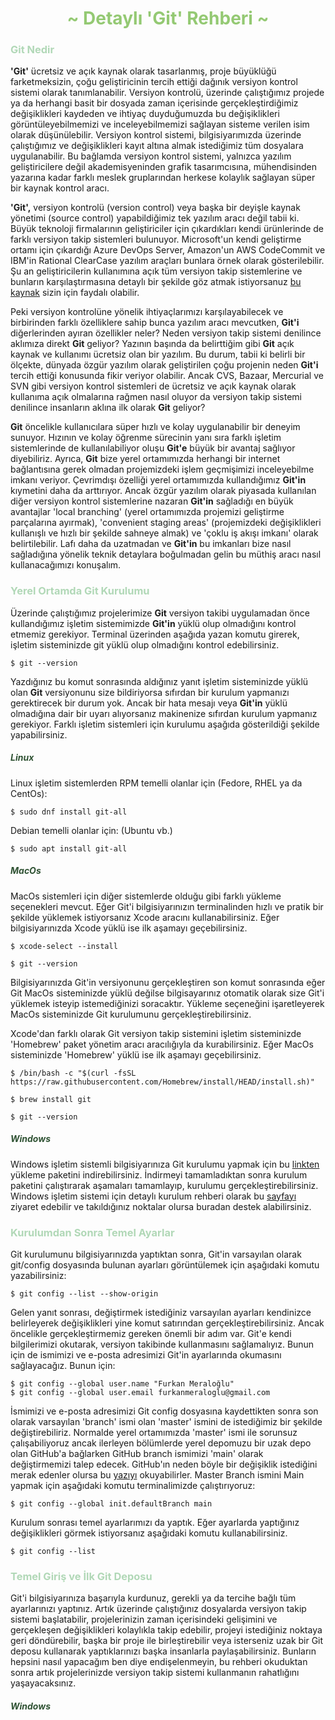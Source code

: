 <h1 align="center" style="color:#94C973">~ Detaylı 'Git' Rehberi ~</h1>

<h3 style="color:#B1D8B7"> Git Nedir </h3>

**'Git'** ücretsiz ve açık kaynak olarak tasarlanmış, proje büyüklüğü farketmeksizin, çoğu geliştiricinin tercih ettiği dağınık versiyon kontrol sistemi olarak tanımlanabilir. Versiyon kontrolü, üzerinde çalıştığımız projede ya da herhangi basit bir dosyada  zaman içerisinde gerçekleştirdiğimiz değişiklikleri kaydeden ve ihtiyaç duyduğumuzda bu değişiklikleri görüntüleyebilmemizi ve inceleyebilmemizi sağlayan sisteme verilen isim olarak düşünülebilir. Versiyon kontrol sistemi, bilgisiyarımızda üzerinde çalıştığımız ve değişiklikleri kayıt altına almak istediğimiz tüm dosyalara uygulanabilir. Bu bağlamda versiyon kontrol sistemi, yalnızca yazılım geliştiricilere değil akademisyeninden grafik tasarımcısına, mühendisinden yazarına kadar farklı meslek gruplarından herkese kolaylık sağlayan süper bir kaynak kontrol aracı. 

**'Git',** versiyon kontrolü (version control) veya başka bir deyişle kaynak yönetimi (source control) yapabildiğimiz tek yazılım aracı değil tabii ki. Büyük teknoloji firmalarının geliştiriciler için çıkardıkları kendi ürünlerinde de farklı versiyon takip sistemleri bulunuyor. Microsoft'un kendi geliştirme ortamı için çıkardığı Azure DevOps Server, Amazon'un AWS CodeCommit ve IBM'in Rational ClearCase yazılım araçları bunlara örnek olarak gösterilebilir. Şu an geliştiricilerin kullanımına açık tüm versiyon takip sistemlerine ve bunların karşılaştırmasına detaylı bir şekilde göz atmak istiyorsanuz [bu kaynak](https://www.g2.com/categories/version-control-systems) sizin için faydalı olabilir. 

Peki versiyon kontrolüne yönelik ihtiyaçlarımızı karşılayabilecek ve birbirinden farklı özelliklere sahip bunca yazılım aracı mevcutken, **Git'i** diğerlerinden ayıran özellikler neler? Neden versiyon takip sistemi denilince aklımıza direkt **Git** geliyor? Yazının başında da belirttiğim gibi **Git** açık kaynak ve kullanımı ücretsiz olan bir yazılım. Bu durum, tabii ki belirli bir ölçekte, dünyada özgür yazılım olarak geliştirilen çoğu projenin neden **Git'i** tercih ettiği konusunda fikir veriyor olabilir. Ancak CVS, Bazaar, Mercurial ve SVN gibi versiyon kontrol sistemleri de ücretsiz ve açık kaynak olarak kullanıma açık olmalarına rağmen nasıl oluyor da versiyon takip sistemi denilince insanların aklına ilk olarak **Git** geliyor?

**Git** öncelikle kullanıcılara süper hızlı ve kolay uygulanabilir bir deneyim sunuyor. Hızının ve kolay öğrenme sürecinin yanı sıra farklı işletim sistemlerinde de kullanılabiliyor oluşu **Git'e** büyük bir avantaj sağlıyor diyebiliriz. Ayrıca, **Git** bize yerel ortamımızda herhangi bir internet bağlantısına gerek olmadan projemizdeki işlem geçmişimizi inceleyebilme imkanı veriyor. Çevrimdışı özelliği yerel ortamımızda kullandığımız **Git'in** kıymetini daha da arttırıyor. Ancak özgür yazılım olarak piyasada kullanılan diğer versiyon kontrol sistemlerine nazaran **Git'in** sağladığı en büyük avantajlar 'local branching' (yerel ortamımızda projemizi geliştirme parçalarına ayırmak), 'convenient staging areas' (projemizdeki değişiklikleri kullanışlı ve hızlı bir şekilde sahneye almak) ve 'çoklu iş akışı imkanı' olarak belirtilebilir. Lafı daha da uzatmadan ve **Git'in** bu imkanları bize nasıl sağladığına yönelik teknik detaylara boğulmadan gelin bu müthiş aracı nasıl kullanacağımızı konuşalım. 

<h3 style="color:#B1D8B7"> Yerel Ortamda Git Kurulumu </h3>

Üzerinde çalıştığımız projelerimize **Git** versiyon takibi uygulamadan önce kullandığımız işletim sistemimizde **Git'in** yüklü olup olmadığını kontrol etmemiz gerekiyor. Terminal üzerinden aşağıda yazan komutu girerek, işletim sisteminizde git yüklü olup olmadığını kontrol edebilirsiniz. 

    $ git --version

Yazdığınız bu komut sonrasında aldığınız yanıt işletim sisteminizde yüklü olan **Git** versiyonunu size bildiriyorsa sıfırdan bir kurulum yapmanızı gerektirecek bir durum yok. Ancak bir hata mesajı veya **Git'in** yüklü olmadığına dair bir uyarı alıyorsanız makinenize sıfırdan kurulum yapmanız gerekiyor. Farklı işletim sistemleri için kurulumu aşağıda gösterildiği şekilde yapabilirsiniz. 

<h5 style="color:#2F5233"> Linux </h5>

Linux işletim sistemlerden RPM temelli olanlar için (Fedore, RHEL ya da CentOs):

    $ sudo dnf install git-all

Debian temelli olanlar için: (Ubuntu vb.)

    $ sudo apt install git-all

<h5 style="color:#2F5233"> MacOs </h5>

MacOs sistemleri için diğer sistemlerde olduğu gibi farklı yükleme seçenekleri mevcut. Eğer Git'i bilgisiyarınızın terminalinden hızlı ve pratik bir şekilde yüklemek istiyorsanız Xcode aracını kullanabilirsiniz. Eğer bilgisiyarınızda Xcode yüklü ise ilk aşamayı geçebilirsiniz.

    $ xcode-select --install

    $ git --version

Bilgisiyarınızda Git'in versiyonunu gerçekleştiren son komut sonrasında eğer Git MacOs sisteminizde yüklü değilse bilgisayarınız otomatik olarak size Git'i yüklemek isteyip istemediğinizi soracaktır. Yükleme seçeneğini işaretleyerek MacOs sisteminizde Git kurulumunu gerçekleştirebilirsiniz.

Xcode'dan farklı olarak Git versiyon takip sistemini işletim sisteminizde 'Homebrew' paket yönetim aracı aracılığıyla da kurabilirsiniz. Eğer MacOs sisteminizde 'Homebrew' yüklü ise ilk aşamayı geçebilirsiniz.

    $ /bin/bash -c "$(curl -fsSL https://raw.githubusercontent.com/Homebrew/install/HEAD/install.sh)"

    $ brew install git

    $ git --version

<h5 style="color:#2F5233"> Windows </h5>

Windows işletim sistemli bilgisiyarınıza Git kurulumu yapmak için bu [linkten](https://git-scm.com/download/win) yükleme paketini indirebilirsiniz. İndirmeyi tamamladıktan sonra kurulum paketini çalıştırarak aşamaları tamamlayıp, kurulumu gerçekleştirebilirsiniz. Windows işletim sistemi için detaylı kurulum rehberi olarak bu [sayfayı](https://phoenixnap.com/kb/how-to-install-git-windows) ziyaret edebilir ve takıldığınız noktalar olursa buradan destek alabilirsiniz. 

<h3 style="color:#B1D8B7"> Kurulumdan Sonra Temel Ayarlar </h3>

Git kurulumunu bilgisiyarınızda yaptıktan sonra, Git'in varsayılan olarak git/config dosyasında bulunan ayarları görüntülemek için aşağıdaki komutu yazabilirsiniz:

    $ git config --list --show-origin

Gelen yanıt sonrası, değiştirmek istediğiniz varsayılan ayarları kendinizce belirleyerek değişiklikleri yine komut satırından gerçekleştirebilirsiniz. Ancak öncelikle gerçekleştirmemiz gereken önemli bir adım var. Git'e kendi bilgilerimizi okutarak, versiyon takibinde kullanmasını sağlamalıyız. Bunun için de ismimizi ve e-posta adresimizi Git'in ayarlarında okumasını sağlayacağız. Bunun için: 

    $ git config --global user.name "Furkan Meraloğlu"
    $ git config --global user.email furkanmeraloglu@gmail.com

İsmimizi ve e-posta adresimizi Git config dosyasına kaydettikten sonra son olarak varsayılan 'branch' ismi olan 'master' ismini de istediğimiz bir şekilde değiştirebiliriz. Normalde yerel ortamımızda 'master' ismi ile sorunsuz çalışabiliyoruz ancak ilerleyen bölümlerde yerel depomuzu bir uzak depo olan GitHub'a bağlarken GitHub branch ismimizi 'main' olarak değiştirmemizi talep edecek. GitHub'ın neden böyle bir değişiklik istediğini merak edenler olursa bu [yazıyı](https://www.theserverside.com/feature/Why-GitHub-renamed-its-master-branch-to-main) okuyabilirler. Master Branch ismini Main yapmak için aşağıdaki komutu terminalimizde çalıştırıyoruz:

    $ git config --global init.defaultBranch main

Kurulum sonrası temel ayarlarımızı da yaptık. Eğer ayarlarda yaptığınız değişiklikleri görmek istiyorsanız aşağıdaki komutu kullanabilirsiniz. 

    $ git config --list

<h3 style="color:#B1D8B7"> Temel Giriş ve İlk Git Deposu </h3>

Git'i bilgisiyarınıza başarıyla kurdunuz, gerekli ya da tercihe bağlı tüm ayarlarınızı yaptınız. Artık üzerinde çalıştığınız dosyalarda versiyon takip sistemi başlatabilir, projelerinizin zaman içerisindeki gelişimini ve gerçekleşen değişiklikleri kolaylıkla takip edebilir, projeyi istediğiniz noktaya geri döndürebilir, başka bir proje ile birleştirebilir veya isterseniz uzak bir Git deposu kullanarak yaptıklarınızı başka insanlarla paylaşabilirsiniz. Bunların hepsini nasıl yapacağım ben diye endişelenmeyin, bu rehberi okuduktan sonra artık projelerinizde versiyon takip sistemi kullanmanın rahatlığını yaşayacaksınız.

<h5 style="color:#2F5233"> Windows </h5>



